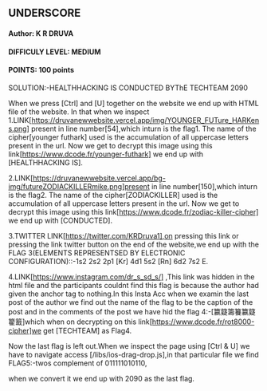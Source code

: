 ## UNDERSCORE
#### Author: K R DRUVA
#### DIFFICULY LEVEL: MEDIUM
#### POINTS: 100 points

SOLUTION:-HEALTHHACKING IS CONDUCTED BYThE TECHTEAM 2090

When we press [Ctrl] and [U] together  on the website we end up with HTML file of the  website.
In that when we inspect 
1.LINK[https://druvanewwebsite.vercel.app/img/YOUNGER_FUTure_HARKens.png] present in line number[54],which inturn is the flag1.
The name of the cipher[younger futhark] used is the accumulation of all uppercase letters present in the url.
Now we get to decrypt this image using this link[https://www.dcode.fr/younger-futhark] we end up with [HEALTHHACKING IS].


2.LINK[https://druvanewwebsite.vercel.app/bg-img/futureZODIACKILLERmike.png]present in line number[150],which inturn is the flag2.
The name of the cipher[ZODIACKILLER] used is the accumulation of all uppercase letters present in the url.
Now we get to decrypt this image using this link[https://www.dcode.fr/zodiac-killer-cipher] we end up with [CONDUCTED].


3.TWITTER LINK[https://twitter.com/KRDruva1],on pressing this link or pressing the link twitter button on the end of the website,we end up with the FLAG 3(ELEMENTS REPRESENTSED BY ELECTRONIC CONFIGURATION)::-1s2 2s2 2p1 [Kr] 4d1 5s2 [Rn] 6d2 7s2 E.


4.LINK[https://www.instagram.com/dr_s_sd_s/] ,This link was hidden in the html file and the participants couldnt find this flag is because the author had given the anchor tag to nothing.In this Insta Acc when we examin the last post of the author we find out the name of the flag to be the caption of the post and in the comments of the post we have hid the flag 4:-[籝籎籌籑籝籎籊籖]which when on decrypting  on this link[https://www.dcode.fr/rot8000-cipher]we get [TECHTEAM] as Flag4.


Now the last flag is left out.When we inspect the page using [Ctrl & U] we have to navigate access [/libs/ios-drag-drop.js],in that particular file we find FLAG5:-twos complement of 011111010110,

when we convert it we end up with 2090 as the last flag.